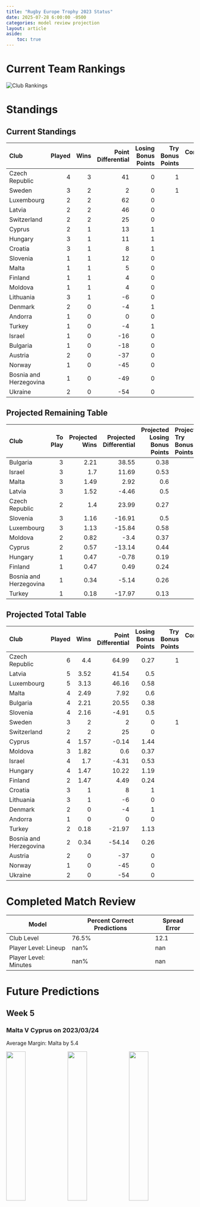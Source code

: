 ```yaml
---  
title: "Rugby Europe Trophy 2023 Status"  
date: 2025-07-28 6:00:00 -0500  
categories: model review projection  
layout: article  
aside:  
    toc: true  
---
```

# Current Team Rankings


![Club Rankings](plots/rankings_Rugby_Europe_Trophy_2023.png)
# Standings

## Current Standings


| Club                   |   Played |   Wins |   Point Differential |   Losing Bonus Points |   Try Bonus Points |   Competition Points |
|:-----------------------|---------:|-------:|---------------------:|----------------------:|-------------------:|---------------------:|
| Czech Republic         |        4 |      3 |                   41 |                     0 |                  1 |                   13 |
| Sweden                 |        3 |      2 |                    2 |                     0 |                  1 |                    9 |
| Luxembourg             |        2 |      2 |                   62 |                     0 |                    |                    8 |
| Latvia                 |        2 |      2 |                   46 |                     0 |                    |                    8 |
| Switzerland            |        2 |      2 |                   25 |                     0 |                    |                    8 |
| Cyprus                 |        2 |      1 |                   13 |                     1 |                    |                    5 |
| Hungary                |        3 |      1 |                   11 |                     1 |                    |                    5 |
| Croatia                |        3 |      1 |                    8 |                     1 |                    |                    5 |
| Slovenia               |        1 |      1 |                   12 |                     0 |                    |                    4 |
| Malta                  |        1 |      1 |                    5 |                     0 |                    |                    4 |
| Finland                |        1 |      1 |                    4 |                     0 |                    |                    4 |
| Moldova                |        1 |      1 |                    4 |                     0 |                    |                    4 |
| Lithuania              |        3 |      1 |                   -6 |                     0 |                    |                    4 |
| Denmark                |        2 |      0 |                   -4 |                     1 |                    |                    3 |
| Andorra                |        1 |      0 |                    0 |                     0 |                    |                    2 |
| Turkey                 |        1 |      0 |                   -4 |                     1 |                    |                    1 |
| Israel                 |        1 |      0 |                  -16 |                     0 |                    |                    0 |
| Bulgaria               |        1 |      0 |                  -18 |                     0 |                    |                    0 |
| Austria                |        2 |      0 |                  -37 |                     0 |                    |                    0 |
| Norway                 |        1 |      0 |                  -45 |                     0 |                    |                    0 |
| Bosnia and Herzegovina |        1 |      0 |                  -49 |                     0 |                    |                    0 |
| Ukraine                |        2 |      0 |                  -54 |                     0 |                    |                    0 |



## Projected Remaining Table


| Club                   |   To Play |   Projected Wins |   Projected Differential |   Projected Losing Bonus Points | Projected Try Bonus Points   |   Projected Competition Points |
|:-----------------------|----------:|-----------------:|-------------------------:|--------------------------------:|:-----------------------------|-------------------------------:|
| Bulgaria               |         3 |             2.21 |                    38.55 |                            0.38 |                              |                           9.5  |
| Israel                 |         3 |             1.7  |                    11.69 |                            0.53 |                              |                           7.61 |
| Malta                  |         3 |             1.49 |                     2.92 |                            0.6  |                              |                           6.88 |
| Latvia                 |         3 |             1.52 |                    -4.46 |                            0.5  |                              |                           6.7  |
| Czech Republic         |         2 |             1.4  |                    23.99 |                            0.27 |                              |                           5.95 |
| Slovenia               |         3 |             1.16 |                   -16.91 |                            0.5  |                              |                           5.3  |
| Luxembourg             |         3 |             1.13 |                   -15.84 |                            0.58 |                              |                           5.26 |
| Moldova                |         2 |             0.82 |                    -3.4  |                            0.37 |                              |                           3.87 |
| Cyprus                 |         2 |             0.57 |                   -13.14 |                            0.44 |                              |                           2.88 |
| Hungary                |         1 |             0.47 |                    -0.78 |                            0.19 |                              |                           2.21 |
| Finland                |         1 |             0.47 |                     0.49 |                            0.24 |                              |                           2.16 |
| Bosnia and Herzegovina |         1 |             0.34 |                    -5.14 |                            0.26 |                              |                           1.72 |
| Turkey                 |         1 |             0.18 |                   -17.97 |                            0.13 |                              |                           0.95 |



## Projected Total Table


| Club                   |   Played |   Wins |   Point Differential |   Losing Bonus Points |   Try Bonus Points |   Competition Points |
|:-----------------------|---------:|-------:|---------------------:|----------------------:|-------------------:|---------------------:|
| Czech Republic         |        6 |   4.4  |                64.99 |                  0.27 |                  1 |                18.95 |
| Latvia                 |        5 |   3.52 |                41.54 |                  0.5  |                    |                14.7  |
| Luxembourg             |        5 |   3.13 |                46.16 |                  0.58 |                    |                13.26 |
| Malta                  |        4 |   2.49 |                 7.92 |                  0.6  |                    |                10.88 |
| Bulgaria               |        4 |   2.21 |                20.55 |                  0.38 |                    |                 9.5  |
| Slovenia               |        4 |   2.16 |                -4.91 |                  0.5  |                    |                 9.3  |
| Sweden                 |        3 |   2    |                 2    |                  0    |                  1 |                 9    |
| Switzerland            |        2 |   2    |                25    |                  0    |                    |                 8    |
| Cyprus                 |        4 |   1.57 |                -0.14 |                  1.44 |                    |                 7.88 |
| Moldova                |        3 |   1.82 |                 0.6  |                  0.37 |                    |                 7.87 |
| Israel                 |        4 |   1.7  |                -4.31 |                  0.53 |                    |                 7.61 |
| Hungary                |        4 |   1.47 |                10.22 |                  1.19 |                    |                 7.21 |
| Finland                |        2 |   1.47 |                 4.49 |                  0.24 |                    |                 6.16 |
| Croatia                |        3 |   1    |                 8    |                  1    |                    |                 5    |
| Lithuania              |        3 |   1    |                -6    |                  0    |                    |                 4    |
| Denmark                |        2 |   0    |                -4    |                  1    |                    |                 3    |
| Andorra                |        1 |   0    |                 0    |                  0    |                    |                 2    |
| Turkey                 |        2 |   0.18 |               -21.97 |                  1.13 |                    |                 1.95 |
| Bosnia and Herzegovina |        2 |   0.34 |               -54.14 |                  0.26 |                    |                 1.72 |
| Austria                |        2 |   0    |               -37    |                  0    |                    |                 0    |
| Norway                 |        1 |   0    |               -45    |                  0    |                    |                 0    |
| Ukraine                |        2 |   0    |               -54    |                  0    |                    |                 0    |



# Completed Match Review


| Model | Percent Correct Predictions | Spread Error |
| ------ | ------ | ------ |
| Club Level | 76.5% | 12.1 |
| Player Level: Lineup | nan% | nan |
| Player Level: Minutes | nan% | nan |


# Future Predictions

## Week 5

### Malta V Cyprus on 2023/03/24


Average Margin: Malta by 5.4

<p float="left">
<img src="plots\2023-03-24-Malta_V_Cyprus_performances.png" width="32%" />
<img src="plots\2023-03-24-Malta_V_Cyprus_resultbar.png" width="32%" />
<img src="plots\2023-03-24-Malta_V_Cyprus_spreads.png" width="32%" />
</p>

## Week 6

### Luxembourg V Moldova on 2023/04/14


Average Margin: Luxembourg by 3.7

<p float="left">
<img src="plots\2023-04-14-Luxembourg_V_Moldova_performances.png" width="32%" />
<img src="plots\2023-04-14-Luxembourg_V_Moldova_resultbar.png" width="32%" />
<img src="plots\2023-04-14-Luxembourg_V_Moldova_spreads.png" width="32%" />
</p>

## Week 7

### Czech Republic V Luxembourg on 2023/04/21


Average Margin: Czech Republic by 12.7

<p float="left">
<img src="plots\2023-04-21-CzechRepublic_V_Luxembourg_performances.png" width="32%" />
<img src="plots\2023-04-21-CzechRepublic_V_Luxembourg_resultbar.png" width="32%" />
<img src="plots\2023-04-21-CzechRepublic_V_Luxembourg_spreads.png" width="32%" />
</p>

## Week 8

### Moldova V Hungary on 2023/04/28


Average Margin: Moldova by 2.1

<p float="left">
<img src="plots\2023-04-28-Moldova_V_Hungary_performances.png" width="32%" />
<img src="plots\2023-04-28-Moldova_V_Hungary_resultbar.png" width="32%" />
<img src="plots\2023-04-28-Moldova_V_Hungary_spreads.png" width="32%" />
</p>

### Bulgaria V Slovenia on 2023/04/28


Average Margin: Bulgaria by 14.7

<p float="left">
<img src="plots\2023-04-28-Bulgaria_V_Slovenia_performances.png" width="32%" />
<img src="plots\2023-04-28-Bulgaria_V_Slovenia_resultbar.png" width="32%" />
<img src="plots\2023-04-28-Bulgaria_V_Slovenia_spreads.png" width="32%" />
</p>

### Cyprus V Bulgaria on 2023/04/28


Average Margin: Bulgaria by 3.2

<p float="left">
<img src="plots\2023-04-28-Cyprus_V_Bulgaria_performances.png" width="32%" />
<img src="plots\2023-04-28-Cyprus_V_Bulgaria_resultbar.png" width="32%" />
<img src="plots\2023-04-28-Cyprus_V_Bulgaria_spreads.png" width="32%" />
</p>

### Israel V Malta on 2023/04/28


Average Margin: Israel by 3.4

<p float="left">
<img src="plots\2023-04-28-Israel_V_Malta_performances.png" width="32%" />
<img src="plots\2023-04-28-Israel_V_Malta_resultbar.png" width="32%" />
<img src="plots\2023-04-28-Israel_V_Malta_spreads.png" width="32%" />
</p>

### Israel V Slovenia on 2023/04/28


Average Margin: Israel by 9.8

<p float="left">
<img src="plots\2023-04-28-Israel_V_Slovenia_performances.png" width="32%" />
<img src="plots\2023-04-28-Israel_V_Slovenia_resultbar.png" width="32%" />
<img src="plots\2023-04-28-Israel_V_Slovenia_spreads.png" width="32%" />
</p>

### Latvia V Czech Republic on 2023/04/28


Average Margin: Czech Republic by 7.2

<p float="left">
<img src="plots\2023-04-28-Latvia_V_CzechRepublic_performances.png" width="32%" />
<img src="plots\2023-04-28-Latvia_V_CzechRepublic_resultbar.png" width="32%" />
<img src="plots\2023-04-28-Latvia_V_CzechRepublic_spreads.png" width="32%" />
</p>

## Week 9

### Latvia V Luxembourg on 2023/05/05


Average Margin: Latvia by 3.8

<p float="left">
<img src="plots\2023-05-05-Latvia_V_Luxembourg_performances.png" width="32%" />
<img src="plots\2023-05-05-Latvia_V_Luxembourg_resultbar.png" width="32%" />
<img src="plots\2023-05-05-Latvia_V_Luxembourg_spreads.png" width="32%" />
</p>

## Week 10

### Slovenia V Bosnia and Herzegovina on 2023/10/20


Average Margin: Slovenia by 4.8

<p float="left">
<img src="plots\2023-10-20-Slovenia_V_BosniaandHerzegovina_performances.png" width="32%" />
<img src="plots\2023-10-20-Slovenia_V_BosniaandHerzegovina_resultbar.png" width="32%" />
<img src="plots\2023-10-20-Slovenia_V_BosniaandHerzegovina_spreads.png" width="32%" />
</p>

### Finland V Latvia on 2023/10/20


Average Margin: Finland by 1.4

<p float="left">
<img src="plots\2023-10-20-Finland_V_Latvia_performances.png" width="32%" />
<img src="plots\2023-10-20-Finland_V_Latvia_resultbar.png" width="32%" />
<img src="plots\2023-10-20-Finland_V_Latvia_spreads.png" width="32%" />
</p>

## Week 11

### Bulgaria V Turkey on 2023/10/27


Average Margin: Bulgaria by 13.7

<p float="left">
<img src="plots\2023-10-27-Bulgaria_V_Turkey_performances.png" width="32%" />
<img src="plots\2023-10-27-Bulgaria_V_Turkey_resultbar.png" width="32%" />
<img src="plots\2023-10-27-Bulgaria_V_Turkey_spreads.png" width="32%" />
</p>

### Israel V Malta on 2023/10/27


Average Margin: Israel by 3.4

<p float="left">
<img src="plots\2023-10-27-Israel_V_Malta_performances.png" width="32%" />
<img src="plots\2023-10-27-Israel_V_Malta_resultbar.png" width="32%" />
<img src="plots\2023-10-27-Israel_V_Malta_spreads.png" width="32%" />
</p>
